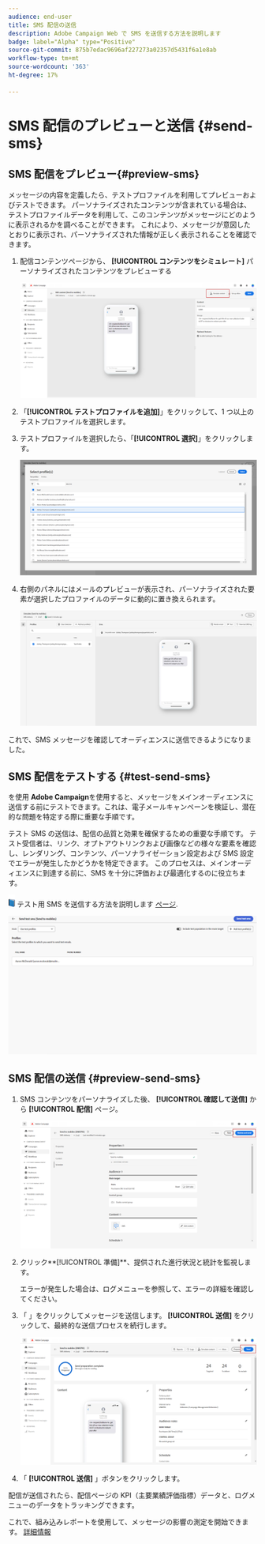 ```yaml
---
audience: end-user
title: SMS 配信の送信
description: Adobe Campaign Web で SMS を送信する方法を説明します
badge: label="Alpha" type="Positive"
source-git-commit: 875b7edac9696af227273a02357d5431f6a1e8ab
workflow-type: tm+mt
source-wordcount: '363'
ht-degree: 17%

---
```


# SMS 配信のプレビューと送信 {#send-sms}

## SMS 配信をプレビュー{#preview-sms}

メッセージの内容を定義したら、テストプロファイルを利用してプレビューおよびテストできます。 パーソナライズされたコンテンツが含まれている場合は、テストプロファイルデータを利用して、このコンテンツがメッセージにどのように表示されるかを調べることができます。 これにより、メッセージが意図したとおりに表示され、パーソナライズされた情報が正しく表示されることを確認できます。

1. 配信コンテンツページから、 **[!UICONTROL コンテンツをシミュレート]** パーソナライズされたコンテンツをプレビューする

   ![](assets/sms_send_1.png)

1. 「**[!UICONTROL テストプロファイルを追加]**」をクリックして、1 つ以上のテストプロファイルを選択します。

1. テストプロファイルを選択したら、「**[!UICONTROL 選択]**」をクリックします。

   ![](assets/sms_send_2.png)

1. 右側のパネルにはメールのプレビューが表示され、パーソナライズされた要素が選択したプロファイルのデータに動的に置き換えられます。

   ![](assets/sms_send_3.png)

これで、SMS メッセージを確認してオーディエンスに送信できるようになりました。

## SMS 配信をテストする {#test-send-sms}

を使用 **Adobe Campaign**&#x200B;を使用すると、メッセージをメインオーディエンスに送信する前にテストできます。これは、電子メールキャンペーンを検証し、潜在的な問題を特定する際に重要な手順です。

テスト SMS の送信は、配信の品質と効果を確保するための重要な手順です。 テスト受信者は、リンク、オプトアウトリンクおよび画像などの様々な要素を確認し、レンダリング、コンテンツ、パーソナライゼーション設定および SMS 設定でエラーが発生したかどうかを特定できます。 このプロセスは、メインオーディエンスに到達する前に、SMS を十分に評価および最適化するのに役立ちます。

![](../assets/do-not-localize/book.png) テスト用 SMS を送信する方法を説明します [ページ](../preview-test/proofs.md).

![](assets/sms_send_6.png)

## SMS 配信の送信 {#preview-send-sms}

1. SMS コンテンツをパーソナライズした後、 **[!UICONTROL 確認して送信]** から **[!UICONTROL 配信]** ページ。

   ![](assets/sms_send_4.png)

1. クリック**[!UICONTROL 準備]**、提供された進行状況と統計を監視します。

   エラーが発生した場合は、ログメニューを参照して、エラーの詳細を確認してください。

1. 「 」をクリックしてメッセージを送信します。 **[!UICONTROL 送信]** をクリックして、最終的な送信プロセスを続行します。

   ![](assets/sms_send_5.png)

1. 「 **[!UICONTROL 送信]** 」ボタンをクリックします。

配信が送信されたら、配信ページの KPI（主要業績評価指標）データと、ログメニューのデータをトラッキングできます。

これで、組み込みレポートを使用して、メッセージの影響の測定を開始できます。 [詳細情報](../reporting/sms-report.md)




